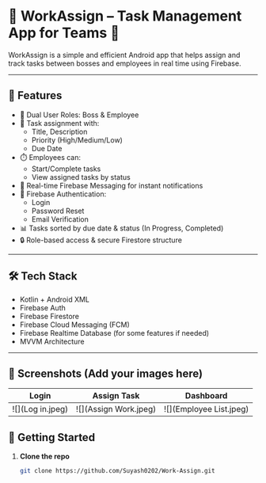 # 📱 WorkAssign – Task Management App for Teams 🚀

WorkAssign is a simple and efficient Android app that helps assign and track tasks between bosses and employees in real time using Firebase.

---

## 🔑 Features

- 👥 Dual User Roles: Boss & Employee
- 📝 Task assignment with:
  - Title, Description
  - Priority (High/Medium/Low)
  - Due Date
- ⏱️ Employees can:
  - Start/Complete tasks
  - View assigned tasks by status
- 🔔 Real-time Firebase Messaging for instant notifications
- 🔐 Firebase Authentication:
  - Login
  - Password Reset
  - Email Verification
- 📊 Tasks sorted by due date & status (In Progress, Completed)
- 🔒 Role-based access & secure Firestore structure

---

## 🛠 Tech Stack

- Kotlin + Android XML
- Firebase Auth
- Firebase Firestore
- Firebase Cloud Messaging (FCM)
- Firebase Realtime Database (for some features if needed)
- MVVM Architecture

---

## 📸 Screenshots (Add your images here)

| Login | Assign Task | Dashboard |
|-------|-------------|-----------|
| ![](Log in.jpeg) | ![](Assign Work.jpeg) | ![](Employee List.jpeg) |



## 🚀 Getting Started

1. **Clone the repo**
   ```bash
   git clone https://github.com/Suyash0202/Work-Assign.git
